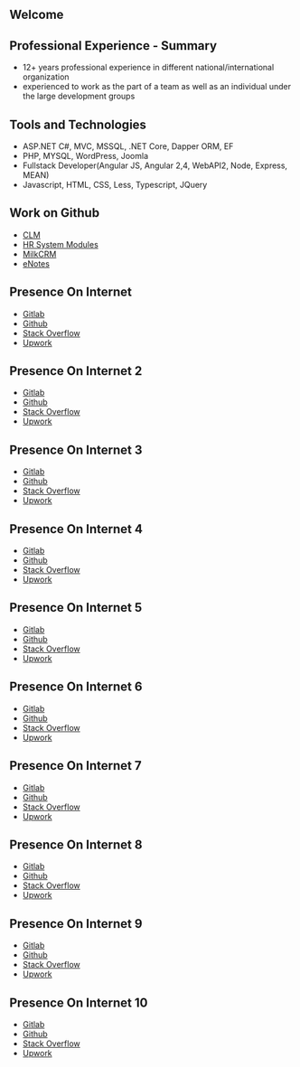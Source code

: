 ## Welcome 

## Professional Experience - Summary
- 12+ years professional experience in different national/international organization
- experienced to work as the part of a team as well as an individual under the large development groups

## Tools and Technologies
- ASP.NET C#, MVC, MSSQL, .NET Core, Dapper ORM, EF
- PHP, MYSQL, WordPress, Joomla
- Fullstack Developer(Angular JS, Angular 2,4, WebAPI2, Node, Express, MEAN)
- Javascript, HTML, CSS, Less, Typescript, JQuery 

## Work on Github

- [CLM](https://github.com/aftabnabi/CLM1)
- [HR System Modules](https://github.com/aftabnabi/HRSys)
- [MilkCRM](https://github.com/aftabnabi/MilkCRMUI)
- [eNotes](https://aftabnabi.github.io/eNotes)
## Presence On Internet
- [Gitlab](https://gitlab.com/AftabNabi)
- [Github](https://github.com/aftabnabi)
- [Stack Overflow](https://stackoverflow.com/users/557489/mls)
- [Upwork](https://www.upwork.com/o/profiles/users/_~015a696f4e34db5d16/)
## Presence On Internet 2
- [Gitlab](https://gitlab.com/AftabNabi)
- [Github](https://github.com/aftabnabi)
- [Stack Overflow](https://stackoverflow.com/users/557489/mls)
- [Upwork](https://www.upwork.com/o/profiles/users/_~015a696f4e34db5d16/)

## Presence On Internet 3
- [Gitlab](https://gitlab.com/AftabNabi)
- [Github](https://github.com/aftabnabi)
- [Stack Overflow](https://stackoverflow.com/users/557489/mls)
- [Upwork](https://www.upwork.com/o/profiles/users/_~015a696f4e34db5d16/)

## Presence On Internet 4
- [Gitlab](https://gitlab.com/AftabNabi)
- [Github](https://github.com/aftabnabi)
- [Stack Overflow](https://stackoverflow.com/users/557489/mls)
- [Upwork](https://www.upwork.com/o/profiles/users/_~015a696f4e34db5d16/)

## Presence On Internet 5
- [Gitlab](https://gitlab.com/AftabNabi)
- [Github](https://github.com/aftabnabi)
- [Stack Overflow](https://stackoverflow.com/users/557489/mls)
- [Upwork](https://www.upwork.com/o/profiles/users/_~015a696f4e34db5d16/)

## Presence On Internet 6
- [Gitlab](https://gitlab.com/AftabNabi)
- [Github](https://github.com/aftabnabi)
- [Stack Overflow](https://stackoverflow.com/users/557489/mls)
- [Upwork](https://www.upwork.com/o/profiles/users/_~015a696f4e34db5d16/)

## Presence On Internet 7
- [Gitlab](https://gitlab.com/AftabNabi)
- [Github](https://github.com/aftabnabi)
- [Stack Overflow](https://stackoverflow.com/users/557489/mls)
- [Upwork](https://www.upwork.com/o/profiles/users/_~015a696f4e34db5d16/)

## Presence On Internet 8
- [Gitlab](https://gitlab.com/AftabNabi)
- [Github](https://github.com/aftabnabi)
- [Stack Overflow](https://stackoverflow.com/users/557489/mls)
- [Upwork](https://www.upwork.com/o/profiles/users/_~015a696f4e34db5d16/)

## Presence On Internet 9
- [Gitlab](https://gitlab.com/AftabNabi)
- [Github](https://github.com/aftabnabi)
- [Stack Overflow](https://stackoverflow.com/users/557489/mls)
- [Upwork](https://www.upwork.com/o/profiles/users/_~015a696f4e34db5d16/)

## Presence On Internet 10
- [Gitlab](https://gitlab.com/AftabNabi)
- [Github](https://github.com/aftabnabi)
- [Stack Overflow](https://stackoverflow.com/users/557489/mls)
- [Upwork](https://www.upwork.com/o/profiles/users/_~015a696f4e34db5d16/)

